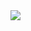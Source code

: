 <a href="https://azuredeploy.net/?repository=https%3A%2F%2Fraw.githusercontent.com%2FEnzoDero%2FAzureDeployDomain%2Fblob%2Fmaster%2Fazuredeploy.json" target="_blank">
<img src="https://azurecomcdn.azureedge.net/mediahandler/acomblog/media/Default/blog/deploybutton.png"/>
</a>
